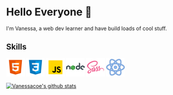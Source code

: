 # Hello Everyone :wave:

I'm Vanessa, a web dev learner and have build loads of cool stuff.

## Skills

![html logo](./images/icons8-html-5-50.png) ![css logo](/images/icons8-css3-50.png) ![javascript logo](./images/icons8-javascript-50.png) ![nodejs logo](./images/icons8-nodejs-50.png) ![sass logo](./images/icons8-sass-50.png) ![react logo](./images/icons8-react-50.png)

[![Vanessacoe's github stats](https://github-readme-stats.vercel.app/api?username=vanessacor)](https://github.com/vanessacor/github-readme-stats)
